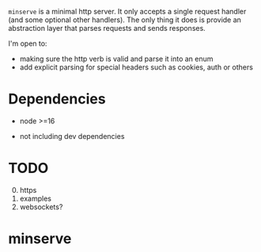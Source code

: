 `minserve` is a minimal http server.
It only accepts a single request handler (and some optional other handlers).
The only thing it does is provide an abstraction layer that parses requests and sends responses.

I'm open to: 
- making sure the http verb is valid and parse it into an enum
- add explicit parsing for special headers such as cookies, auth or others

# Dependencies

- node >=16

* not including dev dependencies

# TODO
0. https
1. examples
2. websockets?
# minserve
